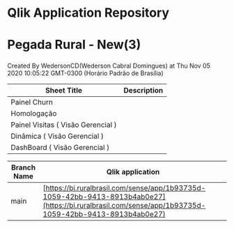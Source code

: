 # Qlik Application Repository 
# Pegada Rural - New(3)
### 
Created By WedersonCD(Wederson Cabral Domingues) at Thu Nov 05 2020 10:05:22 GMT-0300 (Horário Padrão de Brasília)




Sheet Title | Description
------------ | -------------
Painel Churn|
Homologação|
Painel Visitas ( Visão Gerencial )|
Dinâmica ( Visão Gerencial )|
DashBoard ( Visão Gerencial )|



Branch Name|Qlik application
---|---
main|[https://bi.ruralbrasil.com/sense/app/1b93735d-1059-42bb-9413-8913b4ab0e27](https://bi.ruralbrasil.com/sense/app/1b93735d-1059-42bb-9413-8913b4ab0e27)